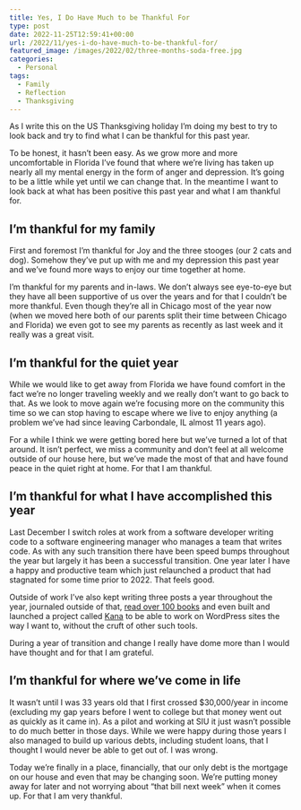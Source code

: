 ```yaml
---
title: Yes, I Do Have Much to be Thankful For
type: post
date: 2022-11-25T12:59:41+00:00
url: /2022/11/yes-i-do-have-much-to-be-thankful-for/
featured_image: /images/2022/02/three-months-soda-free.jpg
categories:
  - Personal
tags:
  - Family
  - Reflection
  - Thanksgiving
---
```


As I write this on the US Thanksgiving holiday I’m doing my best to try to look back and try to find what I can be thankful for this past year.

To be honest, it hasn’t been easy. As we grow more and more uncomfortable in Florida I’ve found that where we’re living has taken up nearly all my mental energy in the form of anger and depression. It’s going to be a little while yet until we can change that. In the meantime I want to look back at what has been positive this past year and what I am thankful for.

## I’m thankful for my family

First and foremost I’m thankful for Joy and the three stooges (our 2 cats and dog). Somehow they’ve put up with me and my depression this past year and we’ve found more ways to enjoy our time together at home.

I’m thankful for my parents and in-laws. We don’t always see eye-to-eye but they have all been supportive of us over the years and for that I couldn’t be more thankful. Even though they’re all in Chicago most of the year now (when we moved here both of our parents split their time between Chicago and Florida) we even got to see my parents as recently as last week and it really was a great visit.

## I’m thankful for the quiet year

While we would like to get away from Florida we have found comfort in the fact we’re no longer traveling weekly and we really don’t want to go back to that. As we look to move again we’re focusing more on the community this time so we can stop having to escape where we live to enjoy anything (a problem we’ve had since leaving Carbondale, IL almost 11 years ago).

For a while I think we were getting bored here but we’ve turned a lot of that around. It isn’t perfect, we miss a community and don’t feel at all welcome outside of our house here, but we’ve made the most of that and have found peace in the quiet right at home. For that I am thankful.

## I’m thankful for what I have accomplished this year

Last December I switch roles at work from a software developer writing code to a software engineering manager who manages a team that writes code. As with any such transition there have been speed bumps throughout the year but largely it has been a successful transition. One year later I have a happy and productive team which just relaunched a product that had stagnated for some time prior to 2022. That feels good.

Outside of work I’ve also kept writing three posts a year throughout the year, journaled outside of that, [read over 100 books][1] and even built and launched a project called [Kana][2] to be able to work on WordPress sites the way I want to, without the cruft of other such tools.

During a year of transition and change I really have dome more than I would have thought and for that I am grateful.

## I’m thankful for where we’ve come in life

It wasn’t until I was 33 years old that I first crossed $30,000/year in income (excluding my gap years before I went to college but that money went out as quickly as it came in). As a pilot and working at SIU it just wasn’t possible to do much better in those days. While we were happy during those years I also managed to build up various debts, including student loans, that I thought I would never be able to get out of. I was wrong.

Today we’re finally in a place, financially, that our only debt is the mortgage on our house and even that may be changing soon. We’re putting money away for later and not worrying about “that bill next week” when it comes up. For that I am very thankful.

 [1]: https://www.goodreads.com/user/show/4157863-chris-wiegman
 [2]: https://github.com/ChrisWiegman/kana/